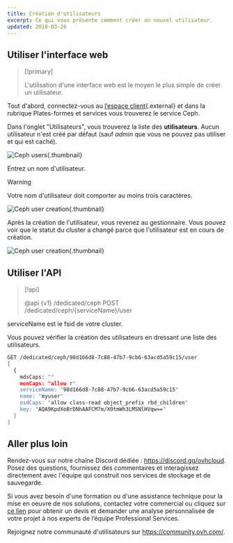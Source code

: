 ```yaml
---
title: Création d'utilisateurs
excerpt: Ce qui vous présente comment créer un nouvel utilisateur.
updated: 2018-03-26
---
```


## Utiliser l'interface web

> [!primary]
>
> L'utilisation d'une interface web est le moyen le plus simple de créer un utilisateur.
>

Tout d'abord, connectez-vous au [l’espace client](https://www.ovh.com/manager/dedicated/#/configuration){.external} et dans la rubrique Plates-formes et services vous trouverez le service Ceph.

Dans l'onglet "Utilisateurs", vous trouverez la liste des **utilisateurs**. Aucun utilisateur n'est créé par défaut (sauf *admin* que vous ne pouvez pas utiliser et qui est caché).

![Ceph users](create_a_user_1.png){.thumbnail}

Entrez un nom d'utilisateur.

> [!warning]
>
> Votre nom d'utilisateur doit comporter au moins trois caractères.
>

![Ceph user creation](create_a_user_2.png){.thumbnail}

Après la création de l'utilisateur, vous revenez au gestionnaire. Vous pouvez voir que le statut du cluster a changé parce que l'utilisateur est en cours de création.

![Ceph user creation](create_a_user_3.png){.thumbnail}

## Utiliser l'API

> [!api]
>
> @api {v1} /dedicated/ceph POST /dedicated/ceph/{serviceName}/user
>
serviceName est le fsid de votre cluster.

Vous pouvez vérifier la création des utilisateurs en dressant une liste des utilisateurs.

```bash
GET /dedicated/ceph/98d166d8-7c88-47b7-9cb6-63acd5a59c15/user
[
  {
    mdsCaps: ""
    monCaps: "allow r"
    serviceName: "98d166d8-7c88-47b7-9cb6-63acd5a59c15"
    name: "myuser"
    osdCaps: "allow class-read object_prefix rbd_children"
    key: "AQA9KpdXoBrDNhAAFCM7m/XOtmWh3LMSNlHVqw=="
  }
]
```

## Aller plus loin

Rendez-vous sur notre chaîne Discord dédiée : <https://discord.gg/ovhcloud>. Posez des questions, fournissez des commentaires et interagissez directement avec l'équipe qui construit nos services de stockage et de sauvegarde.

Si vous avez besoin d'une formation ou d'une assistance technique pour la mise en oeuvre de nos solutions, contactez votre commercial ou cliquez sur [ce lien](https://www.ovhcloud.com/fr/professional-services/) pour obtenir un devis et demander une analyse personnalisée de votre projet à nos experts de l’équipe Professional Services.

Rejoignez notre communauté d'utilisateurs sur <https://community.ovh.com/>.
